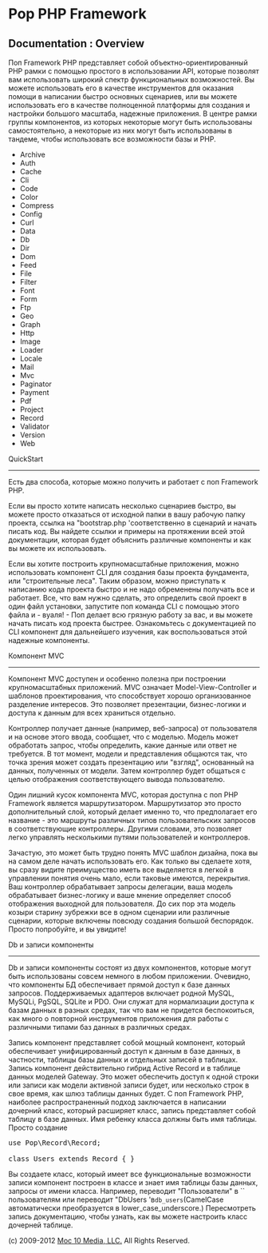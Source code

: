 Pop PHP Framework
=================

Documentation : Overview
------------------------

Поп Framework PHP представляет собой объектно-ориентированный PHP рамки с помощью простого в использовании API, которые позволят вам использовать широкий спектр функциональных возможностей. Вы можете использовать его в качестве инструментов для оказания помощи в написании быстро основных сценариев, или вы можете использовать его в качестве полноценной платформы для создания и настройки большого масштаба, надежные приложения. В центре рамки группы компонентов, из которых некоторые могут быть использованы самостоятельно, а некоторые из них могут быть использованы в тандеме, чтобы использовать все возможности базы и PHP.


* Archive
* Auth
* Cache
* Cli
* Code
* Color
* Compress
* Config
* Curl
* Data
* Db
* Dir
* Dom
* Feed
* File
* Filter
* Font
* Form
* Ftp
* Geo
* Graph
* Http
* Image
* Loader
* Locale
* Mail
* Mvc
* Paginator
* Payment
* Pdf
* Project
* Record
* Validator
* Version
* Web

QuickStart

----------

Есть два способа, которые можно получить и работает с поп Framework PHP.


Если вы просто хотите написать несколько сценариев быстро, вы можете просто отказаться от исходной папки в вашу рабочую папку проекта, ссылка на "bootstrap.php 'соответственно в сценарий и начать писать код. Вы найдете ссылки и примеры на протяжении всей этой документации, которая будет объяснить различные компоненты и как вы можете их использовать.


Если вы хотите построить крупномасштабные приложения, можно использовать компонент CLI для создания базы проекта фундамента, или "строительные леса". Таким образом, можно приступать к написанию кода проекта быстро и не надо обременены получать все и работает. Все, что вам нужно сделать, это определить свой проект в один файл установки, запустите поп команда CLI с помощью этого файла и - вуаля! - Поп делает всю грязную работу за вас, и вы можете начать писать код проекта быстрее. Ознакомьтесь с документацией по CLI компонент для дальнейшего изучения, как воспользоваться этой надежные компоненты.

Компонент MVC

-----------------

Компонент MVC доступен и особенно полезна при построении крупномасштабных приложений. MVC означает Model-View-Controller и шаблонов проектирования, что способствует хорошо организованное разделение интересов. Это позволяет презентации, бизнес-логики и доступа к данным для всех храниться отдельно.

Контроллер получает данные (например, веб-запроса) от пользователя и на основе этого ввода, сообщает, что с моделью. Модель может обработать запрос, чтобы определить, какие данные или ответ не требуется. В тот момент, модели и представления общаются так, что точка зрения может создать презентацию или "взгляд", основанный на данных, полученных от модели. Затем контроллер будет общаться с целью отображения соответствующего вывода пользователю.

Один лишний кусок компонента MVC, которая доступна с поп PHP Framework является маршрутизатором. Маршрутизатор это просто дополнительный слой, который делает именно то, что предполагает его название - это маршруты различных типов пользовательских запросов в соответствующие контроллеры. Другими словами, это позволяет легко управлять несколькими путями пользователей и контроллеров.

Зачастую, это может быть трудно понять MVC шаблон дизайна, пока вы на самом деле начать использовать его. Как только вы сделаете хотя, вы сразу видите преимущество иметь все выделяется в легкой в ​​управлении понятия очень мало, если таковые имеются, перекрытия. Ваш контроллер обрабатывает запросы делегации, ваша модель обрабатывает бизнес-логику и ваше мнение определяет способ отображения выходной для пользователя. До сих пор эта модель козыри старину зубрежки все в одном сценарии или различные сценарии, которые включены повсюду создания большой беспорядок. Просто попробуйте, и вы увидите!


Db и записи компоненты

--------------------------

Db и записи компоненты состоят из двух компонентов, которые могут быть использованы совсем немного в любом приложении. Очевидно, что компоненты БД обеспечивает прямой доступ к базе данных запросов. Поддерживаемых адаптеров включает родной MySQL, MySQLi, PgSQL, SQLite и PDO. Они служат для нормализации доступа к базам данных в разных средах, так что вам не придется беспокоиться, как много о повторной инструментов приложения для работы с различными типами баз данных в различных средах.


Запись компонент представляет собой мощный компонент, который обеспечивает унифицированный доступ к данным в базе данных, в частности, таблицы базы данных и отдельных записей в таблицах. Запись компонент действительно гибрид Active Record и в таблице данных моделей Gateway. Это может обеспечить доступ к одной строки или записи как модели активной записи будет, или несколько строк в свое время, как шлюз таблицы данных будет. С поп Framework PHP, наиболее распространенный подход заключается в написании дочерний класс, который расширяет класс, запись представляет собой таблицу в базе данных. Имя ребенку класса должны быть имя таблицы. Просто создание


<pre>
use Pop\Record\Record;

class Users extends Record { }
</pre>

Вы создаете класс, который имеет все функциональные возможности записи компонент построен в классе и знает имя таблицы базы данных, запросы от имени класса. Например, переводит "Пользователи" в `` пользователям или переводит "DbUsers 'в` db_users `(CamelCase автоматически преобразуется в lower_case_underscore.) Пересмотреть запись документацию, чтобы узнать, как вы можете настроить класс дочерней таблице.

(c) 2009-2012 [Moc 10 Media, LLC.](http://www.moc10media.com) All Rights Reserved.
